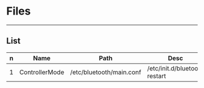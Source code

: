 # Files

---

## List
|n|Name          |Path                    |Desc|
|-|--------------|------------------------|----|
|1|ControllerMode|/etc/bluetooth/main.conf|/etc/init.d/bluetooth restart|
